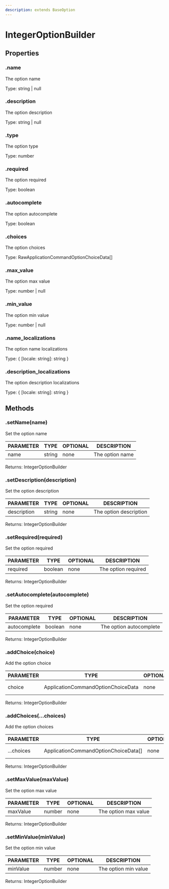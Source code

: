 ```yaml
---
description: extends BaseOption
---
```


# IntegerOptionBuilder

## Properties

### .name

The option name

Type: string | null

### .description

The option description

Type: string | null

### .type

The option type

Type: number

### .required

The option required

Type: boolean

### .autocomplete

The option autocomplete

Type: boolean

### .choices

The option choices

Type: RawApplicationCommandOptionChoiceData\[]

### .max\_value

The option max value

Type: number | null

### .min\_value

The option min value

Type: number | null

### .name\_localizations

The option name localizations

Type: { \[locale: string]: string }

### .description\_localizations

The option description localizations

Type: { \[locale: string]: string }

## Methods

### .setName(name)

Set the option name

| PARAMETER | TYPE   | OPTIONAL | DESCRIPTION     |
| --------- | ------ | -------- | --------------- |
| name      | string | none     | The option name |

Returns: IntegerOptionBuilder

### .setDescription(description)

Set the option description

| PARAMETER   | TYPE   | OPTIONAL | DESCRIPTION            |
| ----------- | ------ | -------- | ---------------------- |
| description | string | none     | The option description |

Returns: IntegerOptionBuilder

### .setRequired(required)

Set the option required

| PARAMETER | TYPE    | OPTIONAL | DESCRIPTION         |
| --------- | ------- | -------- | ------------------- |
| required  | boolean | none     | The option required |

Returns: IntegerOptionBuilder

### .setAutocomplete(autocomplete)

Set the option required

| PARAMETER    | TYPE    | OPTIONAL | DESCRIPTION             |
| ------------ | ------- | -------- | ----------------------- |
| autocomplete | boolean | none     | The option autocomplete |

Returns: IntegerOptionBuilder

### .addChoice(choice)

Add the option choice

| PARAMETER | TYPE                               | OPTIONAL | DESCRIPTION       |
| --------- | ---------------------------------- | -------- | ----------------- |
| choice    | ApplicationCommandOptionChoiceData | none     | The option choice |

Returns: IntegerOptionBuilder

### .addChoices(...choices)

Add the option choices

| PARAMETER  | TYPE                                  | OPTIONAL | DESCRIPTION        |
| ---------- | ------------------------------------- | -------- | ------------------ |
| ...choices | ApplicationCommandOptionChoiceData\[] | none     | The option choices |

Returns: IntegerOptionBuilder

### .setMaxValue(maxValue)

Set the option max value

| PARAMETER | TYPE   | OPTIONAL | DESCRIPTION          |
| --------- | ------ | -------- | -------------------- |
| maxValue  | number | none     | The option max value |

Returns: IntegerOptionBuilder

### .setMinValue(minValue)

Set the option min value

| PARAMETER | TYPE   | OPTIONAL | DESCRIPTION          |
| --------- | ------ | -------- | -------------------- |
| minValue  | number | none     | The option min value |

Returns: IntegerOptionBuilder
